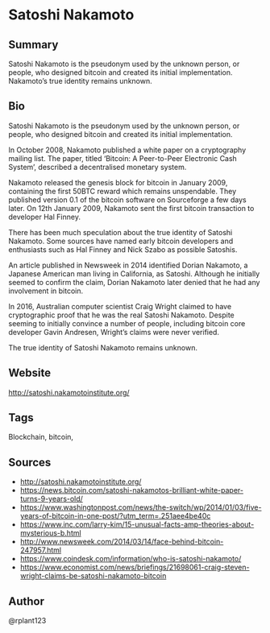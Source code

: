 # Satoshi Nakamoto

## Summary
Satoshi Nakamoto is the pseudonym used by the unknown person, or people, who designed bitcoin and created its initial implementation. Nakamoto’s true identity remains unknown. 

## Bio
Satoshi Nakamoto is the pseudonym used by the unknown person, or people, who designed bitcoin and created its initial implementation.

In October 2008, Nakamoto published a white paper on a cryptography mailing list. The paper, titled ‘Bitcoin: A Peer-to-Peer Electronic Cash System’, described a decentralised monetary system.

Nakamoto released the genesis block for bitcoin in January 2009, containing the first 50BTC reward which remains unspendable. They published version 0.1 of the bitcoin software on Sourceforge a few days later. On 12th January 2009, Nakamoto sent the first bitcoin transaction to developer Hal Finney.

There has been much speculation about the true identity of Satoshi Nakamoto. Some sources have named early bitcoin developers and enthusiasts such as Hal Finney and Nick Szabo as possible Satoshis.

An article published in Newsweek in 2014 identified Dorian Nakamoto, a Japanese American man living in California, as Satoshi. Although he initially seemed to confirm the claim, Dorian Nakamoto later denied that he had any involvement in bitcoin.

In 2016, Australian computer scientist Craig Wright claimed to have cryptographic proof that he was the real Satoshi Nakamoto. Despite seeming to initially convince a number of people, including bitcoin core developer Gavin Andresen, Wright’s claims were never verified. 

The true identity of Satoshi Nakamoto remains unknown. 

## Website
http://satoshi.nakamotoinstitute.org/

## Tags
Blockchain, bitcoin, 

## Sources
* http://satoshi.nakamotoinstitute.org/
* https://news.bitcoin.com/satoshi-nakamotos-brilliant-white-paper-turns-9-years-old/
* https://www.washingtonpost.com/news/the-switch/wp/2014/01/03/five-years-of-bitcoin-in-one-post/?utm_term=.251aee4be40c
* https://www.inc.com/larry-kim/15-unusual-facts-amp-theories-about-mysterious-b.html
* http://www.newsweek.com/2014/03/14/face-behind-bitcoin-247957.html
* https://www.coindesk.com/information/who-is-satoshi-nakamoto/
* https://www.economist.com/news/briefings/21698061-craig-steven-wright-claims-be-satoshi-nakamoto-bitcoin

## Author
@rplant123
